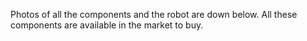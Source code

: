 Photos of all the components and the robot are down below. All these components are available in the market to buy. 
